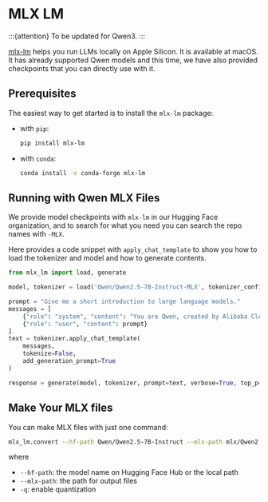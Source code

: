 # MLX LM

:::{attention}
To be updated for Qwen3.
:::

[mlx-lm](https://github.com/ml-explore/mlx-examples/tree/main/llms) helps you run LLMs locally on Apple Silicon. 
It is available at macOS. 
It has already supported Qwen models and this time, we have also provided checkpoints that you can directly use with it.

## Prerequisites

The easiest way to get started is to install the `mlx-lm` package:

- with `pip`:

  ```bash
  pip install mlx-lm
  ```

- with `conda`:

  ```bash
  conda install -c conda-forge mlx-lm
  ```

## Running with Qwen MLX Files

We provide model checkpoints with `mlx-lm` in our Hugging Face organization, and to search for what you need you can search the repo names with `-MLX`.

Here provides a code snippet with `apply_chat_template` to show you how to load the tokenizer and model and how to generate contents.

```python
from mlx_lm import load, generate

model, tokenizer = load('Qwen/Qwen2.5-7B-Instruct-MLX', tokenizer_config={"eos_token": "<|im_end|>"})

prompt = "Give me a short introduction to large language models."
messages = [
    {"role": "system", "content": "You are Qwen, created by Alibaba Cloud. You are a helpful assistant."},
    {"role": "user", "content": prompt}
]
text = tokenizer.apply_chat_template(
    messages,
    tokenize=False,
    add_generation_prompt=True
)

response = generate(model, tokenizer, prompt=text, verbose=True, top_p=0.8, temp=0.7, repetition_penalty=1.05, max_tokens=512)
```

## Make Your MLX files

You can make MLX files with just one command:

```bash
mlx_lm.convert --hf-path Qwen/Qwen2.5-7B-Instruct --mlx-path mlx/Qwen2.5-7B-Instruct/ -q
```

where

- `--hf-path`: the model name on Hugging Face Hub or the local path
- `--mlx-path`: the path for output files
- `-q`: enable quantization
